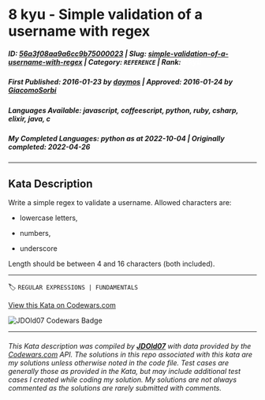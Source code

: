 # 8 kyu - Simple validation of a username with regex

##### **ID**: [56a3f08aa9a6cc9b75000023](https://www.codewars.com/kata/56a3f08aa9a6cc9b75000023) | **Slug**: [simple-validation-of-a-username-with-regex](https://www.codewars.com/kata/56a3f08aa9a6cc9b75000023) | **Category**: `REFERENCE` | **Rank**: <span style="color:white">8 kyu</span>

##### **First Published**: 2016-01-23 ***by*** [daymos](https://www.codewars.com/users/daymos) | **Approved**: 2016-01-24 ***by*** [GiacomoSorbi](https://www.codewars.com/users/GiacomoSorbi)

##### **Languages Available**: javascript, coffeescript, python, ruby, csharp, elixir, java, c

##### **My Completed Languages**: python ***as at*** 2022-10-04 | **Originally completed**: 2022-04-26

---

## Kata Description


Write a simple regex to validate a username. Allowed characters are:



- lowercase letters,

- numbers,

- underscore



Length should be between 4 and 16 characters (both included).

---


🏷 `REGULAR EXPRESSIONS | FUNDAMENTALS`


[View this Kata on Codewars.com](https://www.codewars.com/kata/56a3f08aa9a6cc9b75000023)

![](https://www.codewars.com/users/jdold07/badges/large "JDOld07 Codewars Badge")

---

###### *This Kata description was compiled by [**JDOld07**](https://tpstech.dev) with data provided by the [Codewars.com](https://www.codewars.com) API.  The solutions in this repo associated with this kata are my solutions unless otherwise noted in the code file.  Test cases are generally those as provided in the Kata, but may include additional test cases I created while coding my solution.  My solutions are not always commented as the solutions are rarely submitted with comments.*
